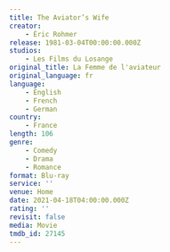 ```yaml
---
title: The Aviator’s Wife
creator:
    - Éric Rohmer
release: 1981-03-04T00:00:00.000Z
studios:
    - Les Films du Losange
original_title: La Femme de l'aviateur
original_language: fr
language:
    - English
    - French
    - German
country:
    - France
length: 106
genre:
    - Comedy
    - Drama
    - Romance
format: Blu-ray
service: ''
venue: Home
date: 2021-04-18T04:00:00.000Z
rating: ''
revisit: false
media: Movie
tmdb_id: 27145
---
```



